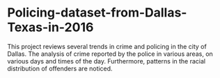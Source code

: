 # Policing-dataset-from-Dallas-Texas-in-2016
This project reviews several trends in crime and policing in the city of Dallas.  The analysis of crime reported by the police in various areas, on various days and times of the day.  Furthermore, patterns in the racial distribution of offenders are noticed. 
